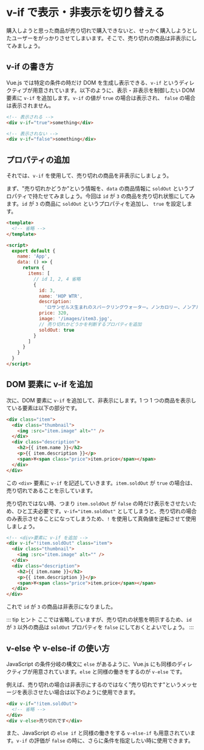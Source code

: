 # v-if で表示・非表示を切り替える

購入しようと思った商品が売り切れで購入できないと、せっかく購入しようとしたユーザーをがっかりさせてしまいます。そこで、売り切れの商品は非表示にしてみましょう。

## v-if の書き方

Vue.js では特定の条件の時だけ DOM を生成し表示できる、`v-if` というディレクティブが用意されています。以下のように、表示・非表示を制御したい DOM 要素に `v-if` を追加します。`v-if` の値が `true` の場合は表示され、 `false` の場合は表示されません。

```html
<!-- 表示される -->
<div v-if="true">something</div>

<!-- 表示されない -->
<div v-if="false">something</div>
```

## プロパティの追加

それでは、`v-if` を使用して、売り切れの商品を非表示にしましょう。

まず、"売り切れかどうか"という情報を、`data` の商品情報に `soldOut` というプロパティで持たせてみましょう。今回は `id` が `3` の商品を売り切れ状態にしてみます。`id` が `3` の商品に `soldOut` というプロパティを追加し、 `true` を設定します。

```html
<template>
  <!-- 省略 -->
</template>

<script>
  export default {
    name: 'App',
    data: () => {
      return {
        items: [
          // id 1, 2, 4 省略
          {
            id: 3,
            name: 'HOP WTR',
            description:
              'ロサンゼルス生まれのスパークリングウォーター。ノンカロリー、ノンアルコールの新感覚飲料です。',
            price: 320,
            image: '/images/item3.jpg',
            // 売り切れかどうかを判断するプロパティを追加
            soldOut: true
          }
        ]
      }
    }
  }
</script>
```

## DOM 要素に v-if を追加

次に、DOM 要素に `v-if` を追加して、非表示にします。1 つ 1 つの商品を表示している要素は以下の部分です。

```html
<div class="item">
  <div class="thumbnail">
    <img :src="item.image" alt="" />
  </div>
  <div class="description">
    <h2>{{ item.name }}</h2>
    <p>{{ item.description }}</p>
    <span>¥<span class="price">item.price</span></span>
  </div>
</div>
```

この `<div>` 要素に `v-if` を記述していきます。`item.soldOut` が `true` の場合は、売り切れであることを示しています。

売り切れではない時、つまり `item.soldOut` が `false` の時だけ表示をさせたいため、ひと工夫必要です。`v-if="item.soldOut"` としてしまうと、売り切れの場合のみ表示させることになってしまうため、`!` を使用して真偽値を逆転させて使用しましょう。

```html
<!-- <div>要素に v-if を追加 -->
<div v-if="!item.soldOut" class="item">
  <div class="thumbnail">
    <img :src="item.image" alt="" />
  </div>
  <div class="description">
    <h2>{{ item.name }}</h2>
    <p>{{ item.description }}</p>
    <span>¥<span class="price">item.price</span></span>
  </div>
</div>
```

これで `id` が `3` の商品は非表示になりました。

::: tip ヒント
ここでは省略していますが、売り切れの状態を明示するため、`id` が `3` 以外の商品は `soldOut` プロパティを `false` にしておくとよいでしょう。
:::

## v-else や v-else-if の使い方

JavaScript の条件分岐の構文に `else` があるように、Vue.js にも同様のディレクティブが用意されています。`else` と同様の働きをするのが `v-else` です。

例えば、売り切れの場合は非表示にするのではなく"売り切れです"というメッセージを表示させたい場合は以下のように使用できます。

```html
<div v-if="!item.soldOut">
  <!-- 省略 -->
</div>
<div v-else>売り切れです</div>
```

また、JavaScript の `else if` と同様の働きをする `v-else-if` も用意されています。`v-if` の評価が `false` の時に、さらに条件を指定したい時に使用できます。
